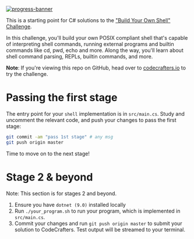 [![progress-banner](https://backend.codecrafters.io/progress/shell/83fa2d53-5d1e-44c8-8a5d-81eaa5b78e90)](https://app.codecrafters.io/users/codecrafters-bot?r=2qF)

This is a starting point for C# solutions to the
["Build Your Own Shell" Challenge](https://app.codecrafters.io/courses/shell/overview).

In this challenge, you'll build your own POSIX compliant shell that's capable of
interpreting shell commands, running external programs and builtin commands like
cd, pwd, echo and more. Along the way, you'll learn about shell command parsing,
REPLs, builtin commands, and more.

**Note**: If you're viewing this repo on GitHub, head over to
[codecrafters.io](https://codecrafters.io) to try the challenge.

# Passing the first stage

The entry point for your `shell` implementation is in `src/main.cs`. Study and
uncomment the relevant code, and push your changes to pass the first stage:

```sh
git commit -am "pass 1st stage" # any msg
git push origin master
```

Time to move on to the next stage!

# Stage 2 & beyond

Note: This section is for stages 2 and beyond.

1. Ensure you have `dotnet (9.0)` installed locally
1. Run `./your_program.sh` to run your program, which is implemented in
   `src/main.cs`.
1. Commit your changes and run `git push origin master` to submit your solution
   to CodeCrafters. Test output will be streamed to your terminal.
